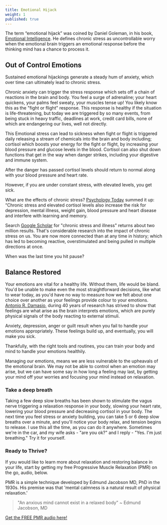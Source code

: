 ```yaml
---
title: Emotional Hijack
weight: 1
published: true
---
```

The term “emotional hijack” was coined by Daniel Goleman, in his book, [Emotional Intelligence](https://www.amazon.co.uk/Emotional-Intelligence-Matter-More-Than/dp/0747528306). 
He defines chronic stress as uncontrollable worry when the emotional brain triggers an emotional response before the thinking mind has a chance to process it.


## Out of Control Emotions 

Sustained emotional hijackings generate a steady hum of anxiety, which over time can ultimately lead to chronic stress.


Chronic anxiety can trigger the stress response which sets off a chain of reactions in the brain and body. You feel a surge of adrenaline; your heart quickens, your palms feel sweaty, your muscles tense up! You likely know this as the "fight or flight" response. This response is healthy if the situation is life-threatening, but today we are triggered by so many events, from being stuck in heavy traffic, deadlines at work, credit card bills, none of which are endangering our lives, well not directly. 

This Emotional stress can lead to sickness when fight or flight is triggered daily releasing a stream of chemicals into the brain and body including; cortisol which boosts your energy for the fight or flight, by increasing your blood pressure and glucose levels in the blood. Cortisol can also shut down functions that get in the way when danger strikes, including your digestive and immune system.

After the danger has passed cortisol levels should return to normal along with your blood pressure and heart rate. 

However, if you are under constant stress, with elevated levels, you get sick. 

What are the effects of chronic stress? [Psychology Today](https://www.psychologytoday.com/blog/the-athletes-way/201301/cortisol-why-the-stress-hormone-is-public-enemy-no-1) summed it up: “Chronic stress and elevated cortisol levels also increase the risk for depression, mental illness, weight gain, blood pressure and heart disease and interfere with learning and memory. 


Search [Google Scholar](https://scholar.google.co.uk/) for "chronic stress and illness" returns about two million results. That's considerable research into the impact of chronic stress on us. You are now more connected than at any time in history; which has led to becoming reactive, overstimulated and being pulled in multiple directions at once. 

When was the last time you hit pause?

## Balance Restored

Your emotions are vital for a healthy life. Without them, life would be bland. You'd be unable to make even the most straightforward decisions, like what to wear today, as you'd have no way to measure how we felt about one choice over another as your feelings provide colour to your emotions. [Antonio R. Damasio](https://www.scientificamerican.com/article/feeling-our-emotions/), during 40 years of research has strived to show that feelings are what arise as the brain interprets emotions, which are purely physical signals of the body reacting to external stimuli.

Anxiety, depression, anger or guilt result when you fail to handle your emotions appropriately. These feelings build up, and eventually, you will make you sick.

Thankfully, with the right tools and routines, you can train your body and mind to handle your emotions healthily.

Managing our emotions, means we are less vulnerable to the upheavals of the emotional brain. We may not be able to control when an emotion may arise, but we can have some say in how long a feeling may last, by getting your mind off your worries and focusing your mind instead on relaxation.

### Take a deep breath

Taking a few deep slow breaths has been shown to stimulate the vagus nerve triggering a relaxation response in your body, slowing your heart rate,  lowering your blood pressure and decreasing cortisol in your body. The next time you feel stress or anxiety building, you can take 5 or 6 deep slow breaths over a minute, and you'll notice your body relax, and tension begins to release. I use this all the time, as you can do it anywhere. Sometimes we're in the car, and my wife asks - "are you ok?" and I reply - "Yes. I'm just breathing." Try it for yourself.


### Ready to Thrive?

If you would like to learn more about relaxation and restoring balance in your life, start by getting my free Progressive Muscle Relaxation (PMR) on the go, audio, below. 

PMR is a simple technique developed by Edmund Jacobson MD, PhD in the 1930s. His premise was that 'mental calmness is a natural result of physical relaxation.' 

> "An anxious mind cannot exist in a relaxed body" ~ Edmund Jacobson, MD


[Get the FREE PMR audio here!](https://fearextinguishers.com/)
